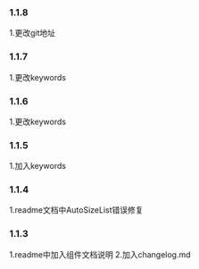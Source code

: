 ### 1.1.8
1.更改git地址
### 1.1.7
1.更改keywords
### 1.1.6
1.更改keywords
### 1.1.5
1.加入keywords
### 1.1.4
1.readme文档中AutoSizeList错误修复
### 1.1.3
1.readme中加入组件文档说明
2.加入changelog.md
